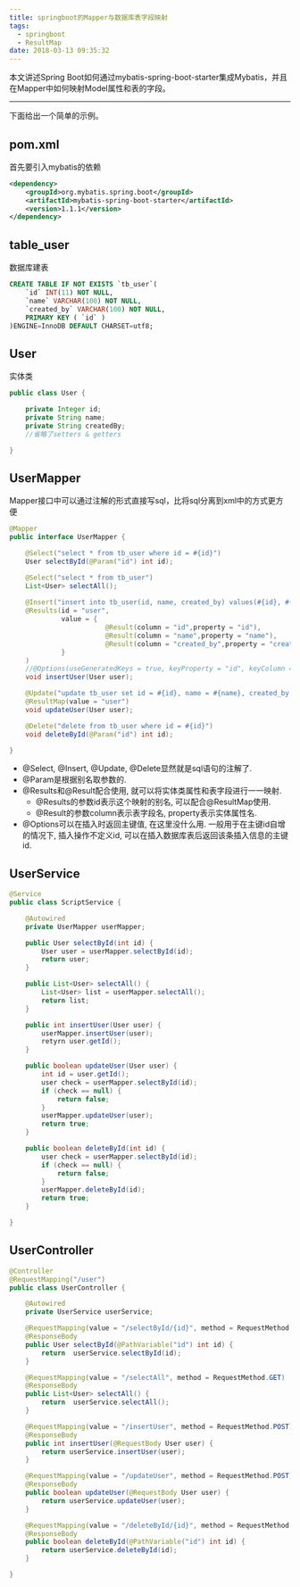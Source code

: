 ```yaml
---
title: springboot的Mapper与数据库表字段映射
tags:
  - springboot
  - ResultMap
date: 2018-03-13 09:35:32
---
```

本文讲述Spring Boot如何通过mybatis-spring-boot-starter集成Mybatis，并且在Mapper中如何映射Model属性和表的字段。

<!-- more -->

---

下面给出一个简单的示例。

## pom.xml
首先要引入mybatis的依赖
```xml
<dependency>
    <groupId>org.mybatis.spring.boot</groupId>
    <artifactId>mybatis-spring-boot-starter</artifactId>
    <version>1.1.1</version>
</dependency>
```

## table_user
数据库建表
```sql
CREATE TABLE IF NOT EXISTS `tb_user`(
    `id` INT(11) NOT NULL,
    `name` VARCHAR(100) NOT NULL,
    `created_by` VARCHAR(100) NOT NULL,
    PRIMARY KEY ( `id` )
)ENGINE=InnoDB DEFAULT CHARSET=utf8;
```

## User
实体类
```java
public class User {

    private Integer id;
    private String name;
    private String createdBy;
    //省略了setters & getters

}
```

## UserMapper
Mapper接口中可以通过注解的形式直接写sql，比将sql分离到xml中的方式更方便
```java
@Mapper
public interface UserMapper {

    @Select("select * from tb_user where id = #{id}")
    User selectById(@Param("id") int id);

    @Select("select * from tb_user")
    List<User> selectAll();
    
    @Insert("insert into tb_user(id, name, created_by) values(#{id}, #{name}, #{createdBy})")
    @Results(id = "user", 
             value = {
                        @Result(column = "id",property = "id"),
                        @Result(column = "name",property = "name"),
                        @Result(column = "created_by",property = "createdBy")
             }
    )
    //@Options(useGeneratedKeys = true, keyProperty = "id", keyColumn = "id")
    void insertUser(User user);

    @Update("update tb_user set id = #{id}, name = #{name}, created_by = #{createdBy}")
    @ResultMap(value = "user")
    void updateUser(User user);

    @Delete("delete from tb_user where id = #{id}")
    void deleteById(@Param("id") int id);

}
```
* @Select, @Insert, @Update, @Delete显然就是sql语句的注解了.
* @Param是根据别名取参数的.
* @Results和@Result配合使用, 就可以将实体类属性和表字段进行一一映射.
    * @Results的参数id表示这个映射的别名, 可以配合@ResultMap使用.
    * @Result的参数column表示表字段名, property表示实体属性名.
* @Options可以在插入时返回主键值, 在这里没什么用. 一般用于在主键id自增的情况下, 插入操作不定义id, 可以在插入数据库表后返回该条插入信息的主键id.

## UserService
```java
@Service
public class ScriptService {

    @Autowired
    private UserMapper userMapper;

    public User selectById(int id) {
        User user = userMapper.selectById(id);
        return user;
    }

    public List<User> selectAll() {
        List<User> list = userMapper.selectAll();
        return list;
    }

    public int insertUser(User user) {
        userMapper.insertUser(user);
        retyrn user.getId();
    }

    public boolean updateUser(User user) {
        int id = user.getId();
        user check = userMapper.selectById(id);
        if (check == null) {
            return false;
        }
        userMapper.updateUser(user);
        return true;
    }

    public boolean deleteById(int id) {
        user check = userMapper.selectById(id);
        if (check == null) {
            return false;
        }
        userMapper.deleteById(id);
        return true;
    }

}
```

## UserController
```java
@Controller
@RequestMapping("/user")
public class UserController {

    @Autowired
    private UserService userService;

    @RequestMapping(value = "/selectById/{id}", method = RequestMethod.GET)
    @ResponseBody
    public User selectById(@PathVariable("id") int id) {
        return  userService.selectById(id);
    }

    @RequestMapping(value = "/selectAll", method = RequestMethod.GET)
    @ResponseBody
    public List<User> selectAll() {
        return  userService.selectAll();
    }

    @RequestMapping(value = "/insertUser", method = RequestMethod.POST)
    @ResponseBody
    public int insertUser(@RequestBody User user) {
        return userService.insertUser(user);
    }

    @RequestMapping(value = "/updateUser", method = RequestMethod.POST)
    @ResponseBody
    public boolean updateUser(@RequestBody User user) {
        return userService.updateUser(user);
    }

    @RequestMapping(value = "/deleteById/{id}", method = RequestMethod.POST)
    @ResponseBody
    public boolean deleteById(@PathVariable("id") int id) {
        return userService.deleteById(id);
    }

}
```


